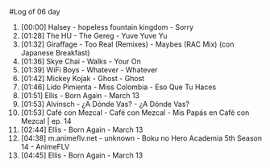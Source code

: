 #Log of 06 day

1. [00:00] Halsey - hopeless fountain kingdom - Sorry
1. [01:28] The HU - The Gereg - Yuve Yuve Yu
1. [01:32] Giraffage - Too Real (Remixes) - Maybes (RAC Mix) (con Japanese Breakfast)
1. [01:36] Skye Chai - Walks - Your On
1. [01:39] WiFi Boys - Whatever - Whatever
1. [01:42] Mickey Kojak - Ghost - Ghost
1. [01:46] Lido Pimienta - Miss Colombia - Eso Que Tu Haces
1. [01:51] Ellis - Born Again - March 13
1. [01:53] Alvinsch - ¿A Dónde Vas? - ¿A Dónde Vas?
1. [01:53] Café con Mezcal - Café con Mezcal - Mis Papás en Café con Mezcal | ep. 14
1. [02:44] Ellis - Born Again - March 13
1. [04:38] m.animeflv.net - unknown - Boku no Hero Academia 5th Season 14 - AnimeFLV
1. [04:45] Ellis - Born Again - March 13
